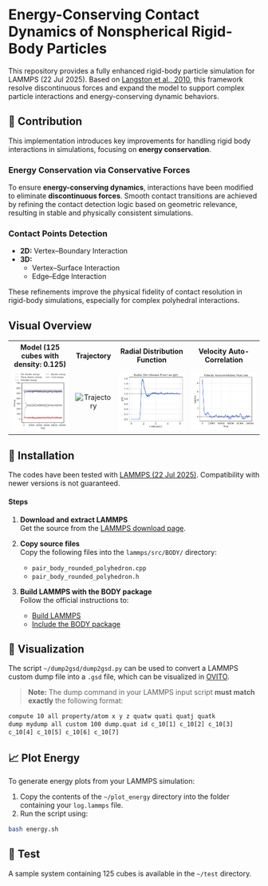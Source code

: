 # Energy-Conserving Contact Dynamics of Nonspherical Rigid-Body Particles

This repository provides a fully enhanced rigid-body particle simulation for LAMMPS (22 Jul 2025). Based on [Langston et al., 2010](https://link.springer.com/article/10.1007/s10035-010-0217-4), this framework resolve discontinuous forces and expand the model to support complex particle interactions and energy-conserving dynamic behaviors.

## 🚀 Contribution

This implementation introduces key improvements for handling rigid body interactions in simulations, focusing on **energy conservation**.

### Energy Conservation via Conservative Forces

To ensure **energy-conserving dynamics**, interactions have been modified to eliminate **discontinuous forces**. Smooth contact transitions are achieved by refining the contact detection logic based on geometric relevance, resulting in stable and physically consistent simulations.

### Contact Points Detection

- **2D:** Vertex–Boundary Interaction  
- **3D:** 
  - Vertex–Surface Interaction  
  - Edge–Edge Interaction

These refinements improve the physical fidelity of contact resolution in rigid-body simulations, especially for complex polyhedral interactions.

## Visual Overview

<table style="border-collapse: collapse; text-align: center;">
  <tr>
    <th>Model (125 cubes with density: 0.125)</th>
    <th>Trajectory</th>
    <th>Radial Distribution Function</th>
    <th>Velocity Auto-Correlation</th>
  </tr>
  <tr>
    <td><img src="image/energy.png" alt="Energy" width="300"/></td>
    <td><img src="image/cubes.gif" alt="Trajectory" width="180"/></td>
    <td><img src="image/rdf.png" alt="Radial Distribution Function" width="300"/></td>
    <td><img src="image/vacf.png" alt="Velocity Auto-Correlation Function" width="300"/></td>
  </tr>
</table>

## 🔧 Installation

The codes have been tested with [LAMMPS (22 Jul 2025)](https://download.lammps.org/tars/index.html). Compatibility with newer versions is not guaranteed.

#### Steps

1. **Download and extract LAMMPS**  
   Get the source from the [LAMMPS download page](https://download.lammps.org/tars/index.html).

2. **Copy source files**  
   Copy the following files into the `lammps/src/BODY/` directory:
   - `pair_body_rounded_polyhedron.cpp`
   - `pair_body_rounded_polyhedron.h`

3. **Build LAMMPS with the BODY package**  
   Follow the official instructions to:
   - [Build LAMMPS](https://docs.lammps.org/Build.html)
   - [Include the BODY package](https://docs.lammps.org/Build_package.html)

## 🧭 Visualization

The script `~/dump2gsd/dump2gsd.py` can be used to convert a LAMMPS custom dump file into a `.gsd` file, which can be visualized in [OVITO](https://www.ovito.org/).

> **Note:** The dump command in your LAMMPS input script **must match exactly** the following format:

```lammps
compute 10 all property/atom x y z quatw quati quatj quatk
dump mydump all custom 100 dump.quat id c_10[1] c_10[2] c_10[3] c_10[4] c_10[5] c_10[6] c_10[7]
```

## 📈 Plot Energy

To generate energy plots from your LAMMPS simulation:

1. Copy the contents of the `~/plot_energy` directory into the folder containing your `log.lammps` file.
2. Run the script using:

  ```bash
  bash energy.sh
  ```

## 🧪 Test
A sample system containing 125 cubes is available in the `~/test` directory.
